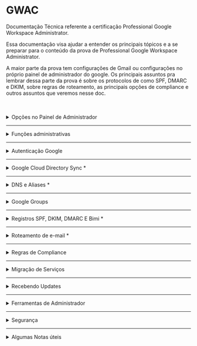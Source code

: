 # GWAC
Documentação Técnica referente a certificação Professional Google Workspace Administrator.

Essa documentação visa ajudar a entender os principais tópicos e a se preparar para o conteúdo da prova de Professional Google Workspace Administrator.

  A maior parte da prova tem configurações de Gmail ou configurações no próprio painel de administrador do google. Os principais assuntos pra lembrar dessa parte da prova é sobre os protocolos de  como SPF, DMARC e DKIM, sobre regras de roteamento, as principais opções de compliance e outros assuntos que veremos nesse doc.

<br>
<br>

<details>
<summary> Opções no Painel de Administrador </summary><br/>
  
## Opções no Painel de Administrador

Uma das coisas importantes pra prova é lembrar onde cada coisa pode ser encontrada dentro do painel de administrador como funções de usuários, de compliance, os principais relatórios, onde configurar cada coisa. A tabela abaixo mostra as principais opções dentro do painel de administrador:

 Opções do Painel de Administrador

| Opção no Painel de Administrador | Descrição                                        |
|:---------------------------------:|:--------------------------------------------------:|
| Users                           | Gerenciamento de usuários do sistema, incluindo adição, edição e exclusão de contas. |
| Domain                          | Configurações relacionadas aos domínios do sistema. |
| Billing                         | Gerenciamento de informações de faturamento e pagamentos. |
| Groups                          | Configuração de grupos com permissões específicas para usuários. |
| Apps                            | Configurações relacionadas a aplicativos conectados ou integrados ao sistema. |
| Devices                         | Gerenciamento de dispositivos associados ao sistema, se aplicável. |
| Account Settings                | Configurações gerais da conta do administrador. |
| Organization Units              | Configuração de unidades organizacionais para estruturar usuários ou recursos. |
| Security                        | Configurações relacionadas à  do sistema, como autenticação e permissões. |
| Reports                         | Relatórios e análises detalhadas sobre o desempenho e uso do sistema. |

Podemos seguir os seguintes caminhos para obter relatórios específicos, é importante lembrar que cada um desses relatórios entregam diferentes tipos de dados:

Principais caminhos do Painel

|Relatório|	Caminho|
|:-:|:-:|
|Relatórios Específicos |	Reports > Audit/Investigation > Events.|
|Roteamento de E-mail |	Apps > Google Workspace > Gmail > Routing.|
|Relatórios Gerais ( Em gráficos ) |	Reports > Reports > Apps Reports > Accounts.|
|Relatórios ( Em tabelas) |	Reports > Reports > Account reports > Accounts.|
|Compliance ( Gmail )	| Apps > Google Workspace > Gmail > Compliance.|

</details>

---

<details>
<summary> Funções administrativas </summary><br/>

  ##  Funções administrativas
  
Uma das boas práticas do google é a prática do privilégio mínimo onde cada usuário tem acesso às ferramentas e aos recursos necessários para as tarefas diárias. Para lidar com essa prática, podemos segmentar as funções administrativas dentro de uma empresa de modo que os colaboradores tenham acesso somente ao necessário.


Funções Administrativas Do GCP

|Função Administrativa |	Responsável Por |
|:-:|:-:|
|Superadministrador |	Gerencia todos os aspectos da Organização, incluindo recursos e privilégios. Recebe notificações importantes.|
|Administrador de Grupos |	Controla tarefas de Grupos do Google, gerencia perfis, cria e gerencia grupos, e adiciona marcadores de segurança.|
|Administrador de Gerenciamento de Usuários |	Realiza ações dos usuários, gerencia perfis e configurações de segurança.|
|Administrador de Atendimento ao Usuário |	Redefine senhas para usuários, visualiza perfis e estrutura organizacional.|
|Administrador de Serviços |	Gerencia dispositivos e configurações de serviços, ativa/desativa serviços e recursos.|
|Administrador de Dispositivo Móvel |	Gerencia dispositivos móveis, aplicativos e políticas de dispositivo.|
|Administrador de Armazenamento |	Gerencia o armazenamento, define limites, visualiza uso e acessa relatórios do Google Drive.|
|Administrador do Google Voice |	Gerencia configurações do Google Voice, números e licenças de usuário.|
|Administrador Revendedor e Administrador  Revendedor Indireto |	Funções exclusivas para revendedores autorizados do Google Workspace.|

</details>

---

<details>
<summary> Autenticação Google </summary><br/>
  
## Autenticação Google
  
A autenticação do Google usa vários serviços, os principais conceitos vão de SSO a IDP e SP, vamos ver eles agora:

Serviços de autenticação do GCP

|Serviço|	Explicação|
|:-:|:-:|
|IDP ( Identity provider) |	Provedor de identidade que autentica usuários e emite tokens de segurança |
|SP ( Service  Provider ) |	Servidor que aceita tokens e da acesso aos usuários |
|SAML ( Security Assertion Markup Language ) |	Protocolo de autenticação, quando um usuário tenta acessar um app que usa SAML, o SP solicita o IDP para autenticar o usuário |
|SSO ( Single Sign on ) | Método de autenticação e autorização que permite que usuários acessem múltiplas aplicações com apenas um único login |

Diagrama de Como funciona a autenticação SSO

```mermaid
flowchart 


    A{{Usuário}} --"Usuário acessa
 aplicação."--> B{{Provedor de serviço- SP }}
    B --"O serviço solicita
 o idp utilizando o 
protocolo SAML."--> C{{Provedor de identidade - IDP }}
    C --"O usuário 
acessa a tela de 
login com google."--> D{{"`Conta do Google 
Tela de autenticação`"}}
    D --"O google autentica
 o usuário."--> C
    C --"O IDP envia o SAML
 com as informações 
do usuário."--> B

B --"O SP faz a validação
 do SAML e o usuário é
 autenticado com sucesso."-->A
```

Etapas da autenticação com o google

1. O usuário acessa o serviço
1. O Serviço (SP) solicita o IDP com o protocolo SAML
1. A tela de autenticação com o google é aberta
1. O usuário é redirecionado com o SAML preenchido com suas informações
1. O Serviço(SP) Faz a validação do SAML
1. O Serviço garante acesso ao usuário
1. O usuário é autenticado com sucesso


### Autenticação OAUTH

A autenticação OAUTH 2.0 é um protocolo de autorização que permite que os aplicativos terceiros acessem recursos no workspace em nome do usuário. Sempre que você ver alguma questão em relação a autenticação de Apps terceiros, OAUTH pode ser uma solução utilizada




</details>

---


<details>
<summary> Google Cloud Directory Sync * </summary><br/>
  
## Google Cloud Directory Sync

O Google Cloud Directory Sync é o Serviço que permite sincronizar usuários, grupos e outros dados de um diretório do Active Directory (AD) da Microsoft (Outlook) com o Google Cloud Platform (GCP). Isso pode ser útil para empresas que desejam usar o GCP, mas que também precisam manter seus usuários e grupos em um diretório do AD.
 
> **O que é LDAP** -  O LDAP (Lightweight Directory Access Protocol) é um protocolo de acesso a diretórios frequentemente usado pelo Active Directory (AD), que é o serviço de diretório da Microsoft usado em ambientes Windows para gerenciar recursos, autenticação e políticas de .

O GCDS usa uma série de regras para decidir o que sincronizar porém algumas coisas não são sincronizadas. Veja na tabela abaixo o que pode ser sincronizado com GCDS (Google Cloud Directory Sync):

| O que pode ser sincronizado ✅ | O que não pode ser sincronizado ❌ |
|:------------------------------:|:---------------------------------:|
| Unidades Organizacionais (OUs) | Mensagens                         |
| Usuários e Senhas              | Eventos                           |
| Perfis de usuários             | Arquivos                          |
| Grupos                         | Pastas                            |
| Esquemas organizacionais       | Senhas                            |
| Contatos                       |                                   |
| Recursos de calendário         |                                   |
| Licenças                       |                                   |



>  [!WARNING]
> Apesar do Directory Sync sicnronizar OUs e recursos do calendário não é recomendado Sincronizar eles.

### Etapas de como o GCDS funciona

1. O GCDS é instalado, configurado e recebe as autorizações necessárias;
2. Os dados são extraidos como uma lista do servidor AD;
3. o GCDS gera uma lista com todos os objetos que tem que ser sincronizados;
4. GCDS compara a lista e atualiza o domínio google.

> O GCDS não sincroniza senhas mas pode adicionar novas senhas. Outra opção é usar o serviço para sincronizar senhas, o GPS - google password sync.



</details>
</details>


---

<details>
<summary> DNS e Aliases * </summary><br/>

## DNS e Aliases

O DNS ou Domain Name System é o sistema de domínios responsável por armazenar e cuidar de todos os domínios e fazer a tradução de endereços para ip. O DNS possui diversos tipos de registos:



| Serviço                    | Explicação                                                                               |
|:----------------------------:|:-----------:|
| A Record                    | Registros DNS que mapeiam nomes de domínio para endereços IP IPv4.                        |
| MX Records                  | Registros DNS que especificam os servidores de e-mail para um domínio.                    |
| TXT Records     | Registros DNS usados para armazenar informações de texto sobre o domínio.               |
| CNAME Record                | Registros DNS usados para criar aliases (apelidos) para nomes de domínio.                |
| NS (Name Server) Records    | Registros DNS que especificam os servidores de nomes autoritativos para um domínio.     |
| SPF (Sender Policy Framework) Record | Registros DNS usados para verificar a autenticidade dos remetentes de e-mail.  |
| DKIM (DomainKeys Identified Mail) Record | Registros DNS que ajudam a autenticar e-mails enviados de um domínio.     |


>  [!IMPORTANT] 
> Para a prova de Professional Workspace Administrator é muito importante lembrar que os **TXT Records** armazenam qualquer tipo de texto para domínio enquanto os **Cname Records** armazenam somente os domínios.

### Cname x TXT Records

O txt record armazena textos, o Cname Mapeia Domínios.

| Use txt Records para:    | Use o Cname record para:        |
|--------------------------|----------------------------------|
| Autenticação de domínio.  | Criar apelidos de domínios.       |
| Configurar o SPF e o DMARC. | Migrar domínios para diferentes provedores. |
| Adicionar Restrições de acesso. | Testar o domínio.                |
| Verificação de integridade. |                                  |

Exemplo de txt record:
```
Nome: @ (representa o domínio raiz)
Tipo: TXT
Valor: "v=spf1 include:_spf.google.com ~all"
```
Exemplo de Cname Record:
```
Nome: blog
Tipo: CNAME
Valor: example.com
```

### Aliases

Aliases são Domínios secundários que apontam para o seu domínio princuipal, para adicionar um Alias, use o Directory API. O registro de Aliases é feito com um Cname Record

 Domínio teste : domain-name.test.google-a.com

 O da Calriz seria julio@calriz.test.google-a.com

</details>



---

<details>
<summary> Google Groups  </summary><br/>

## Google Groups 

Grupos são usados para agrupar usuários com base em critérios compartilhados, enquanto Unidades Organizacionais (OUs) criam uma estrutura hierárquica para organizar usuários e recursos em uma organização. Os grupos tem a função de decidir quais **recursos serão compartilhados com maior prioridade** que as OUs, por exemplo, grupos de OUs diferentes podem ter uma mesma permissão.


> [!NOTE]  
> Grupos podem ser utilizados para evitar a modificação de OUs.
  
<details>
<summary> Como criar grupos em uma organização </summary><br/>

Para criar um grupo em uma organização, você pode seguir estas etapas:

1. Acesse o [Console de administração do Google Workspace](https://admin.google.com).
2. Clique em "Diretórios".
3. Clique em "Grupos".
4. Clique em "Criar grupo".
5. Insira um nome para o grupo.
6. Selecione os usuários que deseja adicionar ao grupo.
7. Escolha as permissões que deseja conceder ao grupo.
8. Clique em "Criar".

  Para criar um grupo com todos de uma organização

 ```shell
everyone@dominio.com.br
```

</details>
</details>

---


<details>
<summary> Registros SPF, DKIM, DMARC E Bimi * </summary><br/>

## Registros SPF, DKIM, DMARC E Bimi

Serviços de e-mails

- Registros SPF - protege seu domínio de ser usado para enviar spam;
- assinatura DKIM - criptografia que protege o conteúdo de e-mail contra spoofim;
- Autenticação DMArc - gerencia mensagens verificar SPF e DKim;
- Bimi - Criação de marcas com dmarc.


| Serviço | Protocolo de   | Explicação       |
|:---------------------:|:---------------:|:--------------------------------------:|
| SPF (Sender Policy Framework) | Autenticação    | Protege e-mails contra spoofing e evita que os e-mails enviados sejam entregues como spam.     |
| DKIM (Domain Key Identified Mail) | Autenticação  | Assinatura digital. Ajuda a verificar se um determinado e-mail foi realmente enviado por um remetente autorizado.   |
| DMARC (Domain-based Message Authentication, Reporting, and Conformance) | Controle  | Protocolo de controle de e-mails enviados em seu nome, determinando como tratar os e-mails que não passaram nas verificações DKIM ou SPF. Ajuda a evitar a falsificação de e-mails. |
| BIMI (Brand Indicator for Message Identification)| - | Permite a exibição de logotipos de marcas em e-mails autenticados.    |
| Spoofing | -   | Refere-se à alteração de conteúdo dos e-mails. Para prevenir o spoofing, o Google oferece soluções como SPF, DMARC e DKIM.     |


Passos para autenticar e-mail para g-mails
1. garanta entrega e envite falsificações com SPF
2. Aumente a segurtança do e-mail enviado com DKIM
3. evite seu domínio de ser usado para enviar spam com DMARC
4. adicione a logo da sua marca com o BIMI


</details>

---

<details>
<summary> Roteamento de e-mail * </summary><br/>

## Roteamento de e-mail

Determina como os emails são roteados e armazenados:

| Métodos de Roteamento de E-mail | Descrição | Exemplo |
|----------------------------------|-----------|---------|
| Split Delivery                   | Envio de E-mail para dois sistemas distintos | GWSP > Outlook |
| Dual Delivery                    | Envio de E-mail para duas caixas do Gmail | Envio para duas contas |
| Catch-all                        | Envio de E-mails inválidos de uma organização | Quando alguém envia e-mail para um endereço inexistente |
| Redirect                         | Redirecionamento de e-mails para outras caixas | Conta inativada / Férias |


> Exemplo de uso
> Um funcionário foi demitido, para receber os e-mails enviados para ele, voce pode mapear a caixa de entrada com um map to map para receber os e-mails ( apps>gwsp>gmail>routing)

> Para splitar e-mails para servidor legado, é ncessário adicionar o servidor host e mudar a rota de envio para externa

</details>

---

<details>
<summary> Regras de Compliance </summary><br/>

## Regras de Compliance

Compliance

Regras de complicance escaneiam e-mails e podem bloquear caso a mensagem bata com alguma regra criada, as mensagens podem ser:

- Rejeitadas antes de chegar ao receptor;
- Enviada para quarentena para ser analisada por um administrador;
- Editada antes de ser enviada;
- Enviada como SPAM.


| Opção     | Permite que os usuários | Serve Para  |
|:---------------:|:------------:|:----------------------------------------:|
| Email And Chat Autodelete | Definam um período de tempo após o qual os e-mails e bate-papos serão automaticamente excluídos. | Proteger a privacidade dos usuários e a reduzir o risco de dados confidenciais serem expostos. |
| OCR for attachments   | Extraiam texto de anexos de e-mail e bate-papo. | Fins de conformidade, como auditorias ou investigações. |
| Restricted Delivery   | Restrinjam o envio de e-mail e bate-papo a certos destinatários ou domínios. | Proteger os usuários contra ataques de phishing ou spam. |
| Security Sandbox      | Enviem anexos de e-mail e bate-papo para uma sandbox de segurança antes de serem entregues ao destinatário. | Proteger os usuários contra malware e outras ameaças cibernéticas. |

> [!NOTE]  
> Security sandbox só está disponível para versões enterprise
security sandbox - ferramenta que abre o e-mail em espaço sandbox para detectar malwares em anexo de -emails.

> Comprehensive mail storage- Ferramenta que verifica se o e-mail foi enviado.

</details>

---

<details>
<summary> Migração de Serviços </summary><br/>

> [!WARNING]  
> Quando eu fiz a Prova de GWAC não caiu nenhuma questão envolvendo migração mas acho que é um assunto interessante de se saber.

Fases de migração de deployment:

- Core it
- Early adopters
- Global go-live


### Core it (adição de usuários)
- Criação do design técnico
- Confirmação e testes do setup
- Identificar pontos de integração
- Familiarizar com ferramentas e tecnologias

### Early Adopters (5 - 15% da força de trabalho)
- Validar a migração
- Obter feedbacks
- Testes de mudança de gerenciamento
- Adição e configuração de usuários, grupos e contatos

> [!NOTE]    
> Nessa fase é imporatante designar google guides para ajudar com a migração, eles podem ajudar os usuários a se adaptar melhor ao Google Workspace.

- nessa fase, o mx record envia primeiro para o servidor do google os e-mails e depois roteia para o servidor legado
  
### Global go live (100% da força de trabalho) 
- Inclusão de todos os funcionários
- Fácil acesso a treinamento requerido


</details>

---


<details>
<summary> Recebendo Updates  </summary><br/>

## Recebendo Updates

O google tem alguns lugares para salvar Updates. entre eles temos :

- Google workspace update blog - Todos up updates do google workspace;
- google workspace release calendar - Datas de todas as atualizações;

Ao configurar nossa organização para receber as atualizações, podemos escolher os seguintes métodos de update:

- Training or resource launcher - Mudanças mais tardias depois do período de teste
- Rapid release feature launch - Assim que lançar os usuários vão receber as alterações


</details>

---


<details>
<summary>  Ferramentas de Administrador  </summary><br/>

## Ferramentas de Administrador

### Google toolbox - ferramentas de administrador

| Serviços             | Explicação                                             |
|----------------------|-------------------------------------------------------|
| Google Toolbox       | Conjunto de ferramentas para gerenciar e proteger o Google Workspace. |
| Browser Toolbox      | Depurar e testar sites e aplicativos. (Problemas de conectividade)               |
| DNS Verification     | Verificar a configuração DNS da organização, testes como integridade e configurações.         |
| Encoding/Decoding    | Debugar problemas com codificações e decodificações. |
| Log Analyzer         | Análise de relatórios, de erros e avisos de ferramentas. |
| Mail                 | Análise do cabeçalho do e-mail para ver as rotas e protocolos envolvidos. |

> [!IMPORTANT] 
> A ferramenta que mais tem chance de cair na prova é a de Mail. Todo e-mail enviado tem as rotas e meios de autenticação definidos no Header do e-mail. Para ver os detalhes sobre ele, você pode procurar nos logs ou análisar a Head.


### Security investigation tool

Ferramenta de logs para analisar e tomar ações disponível somente na versão **Enterprise plus**.

- Podemos supender ou restaurar usuários;
- Acessar dados sobre dispositivos;
- Ver mensagens do gmail, deletar e-mails maliciosos e revisar atividade;
- Registros do drive;
- Identificar, triar e tomar ações de  e privacidade no seu domínio;
  
 Para usar, precisa das permissões (require reviewer e view email content);

</details>

---


<details>
<summary> Segurança </summary><br/>

  ## Segurança

Essa seção aborda alguns itens referente a Segurança no Painel de Administrador.
  
<details>
<summary> Google Vault </summary><br/>

Google Vault

Aplicativo para reter, manter, buscar e exportar dados. Tem várias questões na prova que falam sobre ele. No geral ele é utilizado para armazenar e auditar os dados do workspace.

---

</details>

<details>
<summary> Verificação de Duas Etapas </summary><br/>

Para fazer a Verificação de Duas Etapas temos 3 opções:


| Método                    | Descrição                                       |
|---------------------------|-------------------------------------------------|
| Hardware Security Key      | Dispositivo físico para autenticação da conta. |
| Phone Built-in Security Key | Aplicativo de verificação de código em duas etapas. |
| Desafios de login | Desafios que podem ser usados para autenticação|

Na opção de Desafios de Login temos as seguintes opções:

| Desafio                    | Descrição                                                                                      |
|----------------------------|------------------------------------------------------------------------------------------------|
| Mobile devices login challenge | O Google envia um SMS para confirmar o código de verificação.                                |
| Employee ID login challenge   | Caso seja adicionado um ID de funcionário, os usuários podem utilizá-lo para verificar, mas é recomendado trocar o código periodicamente por questões de segurança. |
| Recovery email login challenge | O Google envia um e-mail para confirmar o código de verificação.                               |



Como ativar a verificação em duas etapas:

1. Segurança
2. 2- step verification
3. Allow 2SV
4. Save

---
   
</details>

<details>
<summary> Opções de segurança no Painel </summary><br/>

Opções de segurança dos usuários
- Restar senha
- Ver chaves de segurança
- Verificar verificação em duas etapas (2sv)
- Recuperar inforamções
- Requerer mudança de senha
- Desabilitar desafio de login
- Restar cookies de Sing-in
- ver e remover apps de terceiros

---

</details>

<details>
<summary> Checklist de Segurança </summary><br/>

Segue Abaixo um Checklist de Segurança para você saber se sua organização está segura essa lista foi retirada [desse site](https://support.google.com/a/answer/9211704?sjid=2171818016640872930-SA)

**Proteger suas contas**
  - [x] Usar senhas exclusivas
  - [x] Criar uma senha forte e uma conta mais segura
  - [x] Exigir comprovação de identidade para os administradores e usuários específicos
  - [x] Os administradores devem adicionar informações de recuperação à conta
  - [x] Criar uma conta de superadministrador adicional
  - [x] Manter as informações à mão para redefinir a senha de superadministrador
  - [x] Os superadministradores não devem permanecer conectados à conta
  - [x] Ativar a atualização automática de apps e navegadores da Internet
  - [ ] Ativar a verificação aprimorada de mensagem de pré-entrega
  - [ ] Ativar a verificação adicional de arquivos e links maliciosos para o Gmail
  - [ ] Evitar que os destinatários de e-mail marquem seu e-mail como spam
  - [ ] Autorizar remetentes de e-mail com o SPF
  - [ ] Restringir o compartilhamento de agendas com pessoas fora da sua empresa
  - [ ] Limitar quem pode ver os arquivos recém-criados
  - [ ] Avisar aos usuários quando eles compartilharem um arquivo com pessoas de fora da sua empresa


</details>
</details>

---


<details>
<summary> Algumas Notas úteis   </summary><br/>

## Algumas Notas úteis
  
- O Oauth é o protocolo de autorização que permite que aplicativos terceiros (third-party) acessem recursos em nome do usuário. Para dar permissões a apps terceiros, você precisa dos escopos de autorização e do client ID 

- O DLP (data loss protection) é um serviço para evitar o compartilhamento de informações sensíveis.

- Para adicionar arquivos CSV para usuários é obrigatório: primeiro nome, último nome, senha, e-mail e OU.

- Um usuário deletado só pode ter seus dados recuperados dentro de 20 dias. Para restaura-lo o seu nome não pode ter sido dado pra outra pessoa ou grupo.

- Content- aware access -Serviço que permite que somente dispositivos autenticados pela empresa possam logar no sistema.


- Target audience - publico alvo - grupo de usuários para compartilhar itens, ajudam a melhorar  e facilitam o compartilamento adequado dentro de organizações. Para compartilhar arquivos no google temos duas opções mais recomendadas:

| Recurso         | Target Audience                                             | Visitor Sharing                                           |
|-----------------|-------------------------------------------------------------|-----------------------------------------------------------|
| Acesso          | Permite controlar quem pode acessar um recurso ou dado, com usuários pré-aprovados | Permite compartilhar dados com visitantes de um site ou aplicativo com qualquer pessoa que tiver o link. |
| Como Acessar    | Pode ser feito por meio de permissões de usuário, grupos ou papéis. O convite pode ser feito pela conta de e-mail | Os visitantes podem acessar os dados por meio de um link ou uma API. |
| Podem editar    | Depende das permissões concedidas.                          | Os visitantes não podem editar os dados, a menos que tenham permissões específicas. |
|Segurança   | Ajuda a proteger dados confidenciais de acesso não autorizado como usuários pré-aprovados. | Feito de forma segura usando um URL ou um código de compartilhamento criptografado. |





</details>

